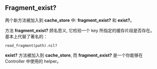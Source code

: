 ## Fragment\_exist?

两个新方法被加入到 **cache\_store** 中: **fragment\_exist?** 和 **exist?**。

方法 **fragment\_exist?** 顾名思义, 它检验一个 key 所指定的缓存片段是否存在。基本上代替了著名的：

	read_fragment(path).nil?

**exist?** 方法被加入到 **cache\_store**, 而 **fragment\_exist?** 是一个你能够在 Controller 中使用的 helper。